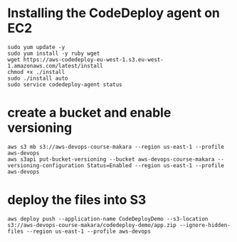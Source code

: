 
# Installing the CodeDeploy agent on EC2
```
sudo yum update -y
sudo yum install -y ruby wget
wget https://aws-codedeploy-eu-west-1.s3.eu-west-1.amazonaws.com/latest/install
chmod +x ./install
sudo ./install auto
sudo service codedeploy-agent status
```


# create a bucket and enable versioning
```
aws s3 mb s3://aws-devops-course-makara --region us-east-1 --profile aws-devops
aws s3api put-bucket-versioning --bucket aws-devops-course-makara --versioning-configuration Status=Enabled --region us-east-1 --profile aws-devops
```

# deploy the files into S3
```
aws deploy push --application-name CodeDeployDemo --s3-location s3://aws-devops-course-makara/codedeploy-demo/app.zip --ignore-hidden-files --region us-east-1 --profile aws-devops
```